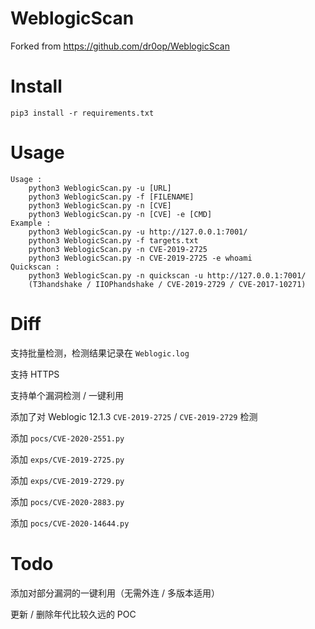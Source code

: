 # WeblogicScan

Forked from https://github.com/dr0op/WeblogicScan

# Install

```
pip3 install -r requirements.txt
```

# Usage

```
Usage :
	python3 WeblogicScan.py -u [URL]
	python3 WeblogicScan.py -f [FILENAME]
	python3 WeblogicScan.py -n [CVE]
	python3 WeblogicScan.py -n [CVE] -e [CMD]
Example :
	python3 WeblogicScan.py -u http://127.0.0.1:7001/
	python3 WeblogicScan.py -f targets.txt
	python3 WeblogicScan.py -n CVE-2019-2725
	python3 WeblogicScan.py -n CVE-2019-2725 -e whoami
Quickscan :
	python3 WeblogicScan.py -n quickscan -u http://127.0.0.1:7001/
	(T3handshake / IIOPhandshake / CVE-2019-2729 / CVE-2017-10271)
```

# Diff

支持批量检测，检测结果记录在 `Weblogic.log`

支持 HTTPS

支持单个漏洞检测 / 一键利用

添加了对 Weblogic 12.1.3 `CVE-2019-2725` / `CVE-2019-2729` 检测

添加 `pocs/CVE-2020-2551.py`

添加 `exps/CVE-2019-2725.py`

添加 `exps/CVE-2019-2729.py`

添加 `pocs/CVE-2020-2883.py`

添加 `pocs/CVE-2020-14644.py`

# Todo

添加对部分漏洞的一键利用（无需外连 / 多版本适用）

更新 / 删除年代比较久远的 POC 
